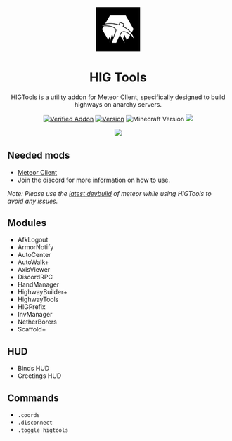 <div align="center">
  <!-- Logo and Title -->
  <img src="/src/main/resources/assets/higtools/icon.png" alt="logo" width="20%"/>
  <h1>HIG Tools</h1>
  <p>HIGTools is a utility addon for Meteor Client, specifically designed to build highways on anarchy servers.</p>
  
  <!-- Fancy badges -->
  <a href="https://anticope.ml/addons/?"><img src="https://img.shields.io/badge/Verified%20Addon-Yes-blueviolet" alt="Verified Addon"></a>
  <a href="https://github.com/RedCarlos26/higtools/releases"><img src="https://img.shields.io/badge/Version-v2.6.1-blueviolet" alt="Version"></a>
  <img src="https://img.shields.io/badge/Minecraft%20Version-1.20+-blueviolet" alt="Minecraft Version">
  <img src="https://img.shields.io/github/downloads/RedCarlos26/higtools/total?color=blueviolet&label=Downloads">
</div>

<div align="center">
  <a href="https://discord.gg/a4jkKGJNdJ"><img src="https://invidget.switchblade.xyz/a4jkKGJNdJ"></a>
</div>

## Needed mods
- [Meteor Client](https://meteorclient.com/)
- Join the discord for more information on how to use.

*Note: Please use the [latest devbuild](https://meteorclient.com/download?devBuild=latest) of meteor while using HIGTools to avoid any issues.*

## Modules
- AfkLogout
- ArmorNotify
- AutoCenter
- AutoWalk+
- AxisViewer
- DiscordRPC
- HandManager
- HighwayBuilder+
- HighwayTools
- HIGPrefix
- InvManager
- NetherBorers
- Scaffold+

## HUD
- Binds HUD
- Greetings HUD

## Commands
- `.coords`
- `.disconnect`
- `.toggle higtools`
